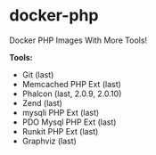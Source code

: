 # docker-php
Docker PHP Images With More Tools!

**Tools:**
 - Git (last)
 - Memcached PHP Ext (last)
 - Phalcon (last, 2.0.9, 2.0.10)
 - Zend (last)
 - mysqli PHP Ext (last)
 - PDO Mysql PHP Ext (last)
 - Runkit PHP Ext (last)
 - Graphviz (last)
